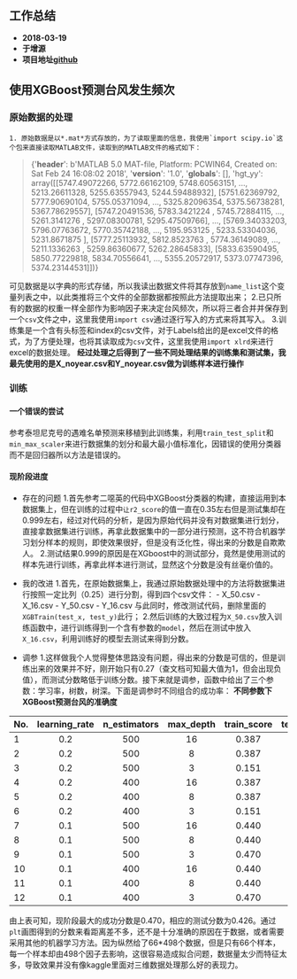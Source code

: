 ## 工作总结
- **2018-03-19**
- **于增源**
- **项目地址[github](https://github.com/ZengyuanYu/Machine-Learning/tree/master/XGBoost)**
## 使用XGBoost预测台风发生频次

### 原始数据的处理
	1. 原始数据是以*.mat*方式存放的，为了读取里面的信息，我使用`import scipy.io`这个包来直接读取MATLAB文件，读取到的MATLAB文件的格式如下：
> {'__header__': b'MATLAB 5.0 MAT-file, Platform: PCWIN64, Created on: Sat Feb 24 16:08:02 2018', '__version__': '1.0', '__globals__': [], 'hgt_yy': array([[5747.49072266, 5772.66162109, 5748.60563151, ..., 5213.26611328,
        5255.63557943, 5244.59488932],
       [5751.62369792, 5777.90690104, 5755.05371094, ..., 5325.82096354,
        5375.56738281, 5367.78629557],
       [5747.20491536, 5783.3421224 , 5745.72884115, ..., 5261.3141276 ,
        5297.08300781, 5295.47509766],
       ...,
       [5769.34033203, 5796.07763672, 5770.35742188, ..., 5195.953125  ,
        5233.53304036, 5231.8671875 ],
       [5777.25113932, 5812.8523763 , 5774.36149089, ..., 5211.1336263 ,
        5259.86360677, 5262.28645833],
       [5833.63590495, 5850.77229818, 5834.70556641, ..., 5355.20572917,
        5373.07747396, 5374.23144531]])}

可见数据是以字典的形式存储，所以我读出数据文件将其存放到`name_list`这个变量列表之中，以此类推将三个文件的全部数据都按照此方法提取出来；
	2.已只所有的数据的权重一样全部作为影响因子来决定台风频次，所以将三者合并并保存到一个`csv`文件之中，这里我使用`import csv`通过逐行写入的方式来将其写入。
	3.训练集是一个含有头标签和index的csv文件，对于Labels给出的是excel文件的格式，为了方便处理，也将其读取成为`csv`文件，这里我使用`import xlrd`来进行excel的数据处理。
**经过处理之后得到了一些不同处理结果的训练集和测试集，我最先使用的是X_noyear.csv和Y_noyear.csv做为训练样本进行操作**

### 训练
#### 一个错误的尝试
参考泰坦尼克号的遇难名单预测来移植到此训练集，利用`train_test_split`和`min_max_scaler`来进行数据集的划分和最大最小值标准化，因错误的使用分类器而不是回归器所以方法是错误的。
#### 现阶段进度
- 存在的问题
	1.首先参考二噁英的代码中XGBoost分类器的构建，直接运用到本数据集上，但在训练的过程中`让r2_score`的值一直在0.35左右但是测试集却在0.999左右，经过对代码的分析，是因为原始代码并没有对数据集进行划分，直接拿数据集进行训练，再拿此数据集中的一部分进行预测，这不符合机器学习划分样本的规则，即使效果很好，但是没有泛化性，得出来的分数是自欺欺人。
	2.测试结果0.999的原因是在XGboost中的测试部分，竟然是使用测试的样本先进行训练，再拿此样本进行测试，显然这个分数是没有丝毫价值的。

- 我的改进
	1.首先，在原始数据集上，我通过原始数据处理中的方法将数据集进行按照一定比列（0.25）进行分割，得到四个csv文件：
		- X_50.csv
		- X_16.csv
		- Y_50.csv
		- Y_16.csv
与此同时，修改测试代码，删除里面的`XGBTrain(test_x, test_y)`此行；
	2.然后训练的大致过程为`X_50.csv`放入训练函数中，进行训练得到一个含有参数的`model`，然后在测试中放入`X_16.csv`，利用训练好的模型去测试来得到分数。

- 调参
	1.这样做我个人觉得整体思路没有问题，得出来的分数是可信的，但是训练出来的效果并不好，刚开始只有0.27（查文档可知最大值为1，但会出现负值），而测试分数略低于训练分数。接下来就是调参，函数中给出了三个参数：学习率，树数，树深。下面是调参时不同组合的成功率：
**不同参数下XGBoost预测台风的准确度**

No.|learning_rate|n_estimators|max_depth|train_score|test_score
-|:-:|:-:|:-:|:-:|-:
1|0.2|500|16|0.387|0.036
2|0.2|500|8|0.387|0.036
3|0.2|500|3|0.151|0.192
4|0.2|400|16|0.387|0.036
5|0.2|400|8|0.387|0.036
6|0.2|400|3|0.151|0.192
7|0.1|500|16|0.440|0.301
8|0.1|500|8|0.440|0.301
9|0.1|500|3|0.470|0.426
10|0.1|400|16|0.440|0.301
11|0.1|400|8|0.440|0.301
12|0.1|400|3|0.470|0.426

由上表可知，现阶段最大的成功分数是0.470，相应的测试分数为0.426。通过`plt`画图得到的分数来看距离差不多，还不是十分准确的原因在于数据，或者需要采用其他的机器学习方法。因为纵然给了66*498个数据，但是只有66个样本，每一个样本却由498个因子去影响，这很容易造成拟合问题，数据量太少而特征太多，导致效果并没有像kaggle里面对三维数据处理那么好的表现力。
